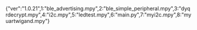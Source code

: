 {"ver":"1.0.21",1:"ble_advertising.mpy",2:"ble_simple_peripheral.mpy",3:"dyqrdecrypt.mpy",4:"i2c.mpy",5:"ledtest.mpy",6:"main.py",7:"myi2c.mpy",8:"myuartwigand.mpy"}
